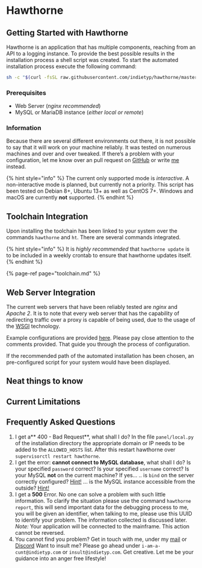 # Hawthorne

## **Getting Started with Hawthorne**

Hawthorne is an application that has multiple components, reaching from an API to a logging instance. To provide the best possible results in the installation process a shell script was created. To start the automated installation process execute the following command:

```bash
sh -c "$(curl -fsSL raw.githubusercontent.com/indietyp/hawthorne/master/tools/install.sh)"
```

### Prerequisites

* Web Server \(_nginx recommended_\)
* MySQL or MariaDB instance \(_either local or remote_\)

### Information

Because there are several different environments out there, it is not possible to say that it will work on your machine reliably. It was tested on numerous machines and over and over tweaked. If there’s a problem with your configuration, let me know over an pull request on [GitHub](https://www.github.com/indietyp/hawthorne) or write [me](mailto:hawthorne@indietyp.com?subject=installation) instead.

{% hint style="info" %}
The current only supported mode is _interactive_. A non-interactive mode is planned, but currently not a priority. This script has been tested on Debian 8+, Ubuntu 13+ as well as CentOS 7+. Windows and macOS are currently **not** supported.
{% endhint %}

## **Toolchain Integration**

Upon installing the toolchain has been linked to your system over the commands `hawthorne` and `ht`. There are several commands integrated. 

{% hint style="info" %}
It is _highly recommended_ that `hawthorne update` is to be included in a weekly crontab to ensure that hawthorne updates itself.
{% endhint %}

{% page-ref page="toolchain.md" %}

## **Web Server Integration**

The current web servers that have been reliably tested are _nginx_ and _Apache 2_. It is to note that every web server that has the capability of redirecting traffic over a proxy is capable of being used, due to the usage of the [WSGI](https://en.wikipedia.org/wiki/Web_Server_Gateway_Interface) technology.

Example configurations are provided [here](https://github.com/indietyp/hawthorne/tree/master/tools/configs). Please pay close attention to the comments provided. That guide you through the process of configuration.

If the recommended path of the automated installation has been chosen, an pre-configured script for your system would have been displayed.

## **Neat things to know**

## **Current Limitations**

## **Frequently Asked Questions**

1. I get a** 400 - Bad Request**, what shall I do?  In the file `panel/local.py` of the installation directory the appropriate domain or IP needs to be added to the `ALLOWED_HOSTS` list.  After this restart hawthorne over `supervisorctl restart hawthorne`. 
2. I get the error: **cannot connect to MySQL database**, what shall I do?  Is your specified `password` correct? Is your specified `username` correct?  Is your MySQL **not** on the current machine? If yes... .. is `bind` on the server correctly configured? [Hint!](https://stackoverflow.com/a/21627550/9077988) ... is the MySQL instance accessible from the outside? [Hint!](https://stackoverflow.com/a/16288118/9077988) 
3. I get a **500** Error.  No one can solve a problem with such little information. To clarify the situation please use the command `hawthorne report`, this will send important data for the debugging process to me, you will be given an identifier, when talking to me, please use this UUID to identify your problem. The information collected is discussed later. _Note:_ Your application will be connected to the mainframe. This action cannot be reversed. 
4. You cannot find you problem?  Get in touch with me, under my [mail](mailto:hawthorne@indietyp.com) or [Discord](https://discord.gg/3pNEqn8)  Want to insult me? Please go ahead under `i-am-a-cunt@indietyp.com` or `insult@indietyp.com`. Get creative. Let me be your guidance into an anger free lifestyle!

